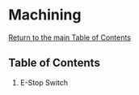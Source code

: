 # Machining

[Return to the main Table of Contents](https://github.com/EmiliaPsacharopoulos/Formatting#table-of-contents)


## Table of Contents
1. E-Stop Switch


